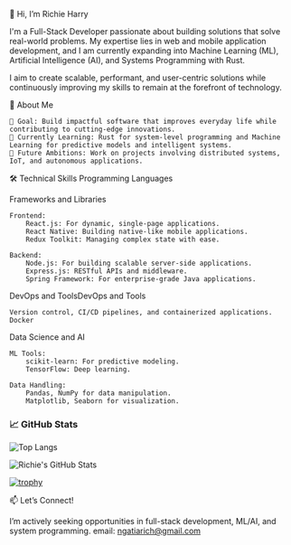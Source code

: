 👋 Hi, I’m Richie Harry

I'm a Full-Stack Developer passionate about building solutions that solve real-world problems. My expertise lies in web and mobile application development, and I am currently expanding into Machine Learning (ML), Artificial Intelligence (AI), and Systems Programming with Rust.

I aim to create scalable, performant, and user-centric solutions while continuously improving my skills to remain at the forefront of technology.

🌟 About Me

    🎯 Goal: Build impactful software that improves everyday life while contributing to cutting-edge innovations.
    🌱 Currently Learning: Rust for system-level programming and Machine Learning for predictive models and intelligent systems.
    🚀 Future Ambitions: Work on projects involving distributed systems, IoT, and autonomous applications.

🛠️ Technical Skills
Programming Languages

Frameworks and Libraries

    Frontend:
        React.js: For dynamic, single-page applications.
        React Native: Building native-like mobile applications.
        Redux Toolkit: Managing complex state with ease.

    Backend:
        Node.js: For building scalable server-side applications.
        Express.js: RESTful APIs and middleware.
        Spring Framework: For enterprise-grade Java applications.
        
DevOps and ToolsDevOps and Tools


    Version control, CI/CD pipelines, and containerized applications.
    Docker

Data Science and AI

    ML Tools:
        scikit-learn: For predictive modeling.
        TensorFlow: Deep learning.

    Data Handling:
        Pandas, NumPy for data manipulation.
        Matplotlib, Seaborn for visualization.




### 📈 GitHub Stats

![Top Langs](https://github-readme-stats.vercel.app/api/top-langs/?username=richie-harry&show_icons=true&locale=en&layout=compact)

![Richie's GitHub Stats](https://github-readme-stats.vercel.app/api?username=richie-harry&show_icons=true&theme=radical&count_private=true&include_all_commits=true)

[![trophy](https://github-profile-trophy.vercel.app/?username=richie-harry)](https://github.com/ryo-ma/github-profile-trophy)

📫 Let’s Connect!

I’m actively seeking opportunities in full-stack development, ML/AI, and system programming. 
email: ngatiarich@gmail.com

<!---
richie-harry/richie-harry is a ✨ special ✨ repository because its `README.md` (this file) appears on your GitHub profile.
You can click the Preview link to take a look at your changes.
--->
